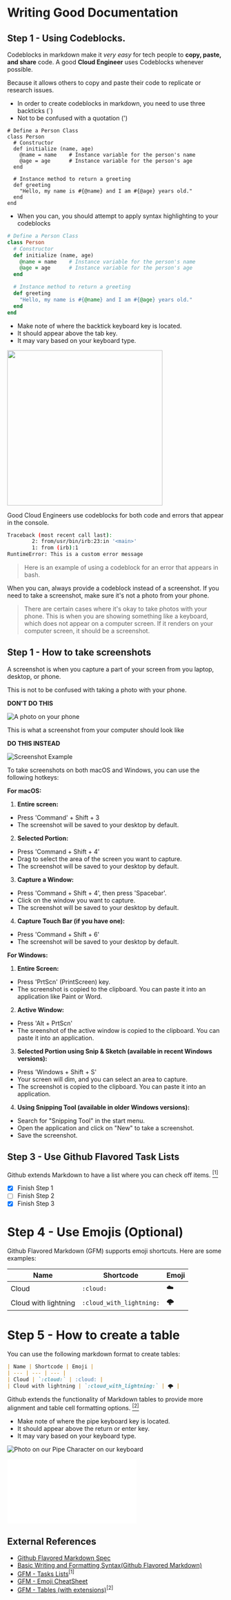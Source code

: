 # Writing Good Documentation

## Step 1 - Using Codeblocks.

Codeblocks in markdown make it *very easy* for tech people to **copy, paste, and share** code.
A good __Cloud Engineer__ uses Codeblocks whenever possible.

Because it allows others to copy and paste their code to replicate or research issues.


- In order to create codeblocks in markdown, you need to use three backticks (`)
- Not to be confused with a quotation (')

```
# Define a Person Class
class Person
  # Constructor
  def initialize (name, age)
    @name = name    # Instance variable for the person's name
    @age = age      # Instance variable for the person's age
  end

  # Instance method to return a greeting
  def greeting
    "Hello, my name is #{@name} and I am #{@age} years old."
  end
end
```

- When you can, you should attempt to apply syntax highlighting to your codeblocks

```ruby
# Define a Person Class
class Person
  # Constructor
  def initialize (name, age)
    @name = name    # Instance variable for the person's name
    @age = age      # Instance variable for the person's age
  end

  # Instance method to return a greeting
  def greeting
    "Hello, my name is #{@name} and I am #{@age} years old."
  end
end
```

- Make note of where the backtick keyboard key is located.
- It should appear above the tab key.
- It may vary based on your keyboard type.

<img width="360px" src=assets/Github-Markdown-Example.jpg />

Good Cloud Engineers use codeblocks for both code and errors that appear in the console.



```bash
Traceback (most recent call last):
        2: from/usr/bin/irb:23:in '<main>'
        1: from (irb):1
RuntimeError: This is a custom error message
```

> Here is an example of using a codeblock for an error that appears in bash.

When you can, always provide a codeblock instead of a screenshot.
If you need to take a screenshot, make sure it's not a photo from your phone.

> There are certain cases where it's okay to take photos with your phone. This is when you are showing something like a keyboard, which does not appear on a computer screen. If it renders on your computer screen, it should be a screenshot.

## Step 1 - How to take screenshots

A screenshot is when you capture a part of your screen from you laptop, desktop, or phone.

This is not to be confused with taking a photo with your phone.

**DON'T DO THIS**

![A photo on your phone](assets/Phone-Picure-Example.jpg)

This is what a screenshot from your computer should look like

**DO THIS INSTEAD**

![Screenshot Example](assets/Screenshot.png)

To take screenshots on both macOS and Windows, you can use the following hotkeys:

**For macOS:**

1. **Entire screen:**
- Press 'Command' + Shift + 3
- The screenshot will be saved to your desktop by default.

2. **Selected Portion:**
- Press 'Command + Shift + 4'
- Drag to select the area of the screen you want to capture.
- The screenshot will be saved to your desktop by default.

3. **Capture a Window:**
- Press 'Command + Shift + 4', then press 'Spacebar'.
- Click on the window you want to capture.
- The screenshot will be saved to your desktop by default.

4. **Capture Touch Bar (if you have one):**
- Press 'Command + Shift + 6'
- The screenshot will be saved to your desktop by default.

**For Windows:**

1. **Entire Screen:**
- Press 'PrtScn' (PrintScreen) key.
- The screenshot is copied to the clipboard. You can paste it into an application like Paint or Word.

2. **Active Window:**
- Press 'Alt + PrtScn'
- The sreenshot of the active window is copied to the clipboard. You can paste it into an application.

3. **Selected Portion using Snip & Sketch (available in recent Windows versions):**
- Press 'Windows + Shift + S'
- Your screen will dim, and you can select an area to capture.
- The screenshot is copied to the clipboard. You can paste it into an application.

4. **Using Snipping Tool (available in older Windows versions):**
- Search for "Snipping Tool" in the start menu.
- Open the application and click on "New" to take a screenshot.
- Save the screenshot.

## Step 3 - Use Github Flavored Task Lists

Github extends Markdown to have a list where you can check off items. [<sup>[1]</sup>](#external-references)

- [x] Finish Step 1
- [ ] Finish Step 2
- [x] Finish Step 3

# Step 4 - Use Emojis (Optional)

Github Flavored Markdown (GFM) supports emoji shortcuts.
Here are some examples:

| Name | Shortcode | Emoji |
| --- | --- | --- |
| Cloud | `:cloud:` | :cloud: |
| Cloud with lightning | `:cloud_with_lightning:` | 🌩️ |

# Step 5 - How to create a table


You can use the following markdown format to create tables:

```md
| Name | Shortcode | Emoji |
| --- | --- | --- |
| Cloud | `:cloud:` | :cloud: |
| Cloud with lightning | `:cloud_with_lightning:` | 🌩️ |
```
Github extends the functionality of Markdown tables to provide more alignment and table cell formatting options. [<sup>[2]</sup>](#external-references)

- Make note of where the pipe keyboard key is located.
- It should appear above the return or enter key.
- It may vary based on your keyboard type.
  
![Photo on our Pipe Character on our keyboard](assets/Pipe-Character.png)


![Secret Window Hidden Garden](secret-window/hidden-garden.md)

## External References

- [Github Flavored Markdown Spec](https://github.github.com/gfm/#:~:text=GitHub%20Flavored%20Markdown%2C%20often%20shortened,a%20strict%20superset%20of%20CommonMark.) 
- [Basic Writing and Formatting Syntax(Github Flavored Markdown)](https://docs.github.com/en/get-started/writing-on-github/getting-started-with-writing-and-formatting-on-github/basic-writing-and-formatting-syntax)
- [GFM - Tasks Lists](https://docs.github.com/en/get-started/writing-on-github/getting-started-with-writing-and-formatting-on-github/basic-writing-and-formatting-syntax#task-lists)<sup>[1]</sup>
- [GFM - Emoji CheatSheet](https://github.com/ikatyang/emoji-cheat-sheet)
- [GFM - Tables (with extensions)](https://github.github.com/gfm/#tables-extension-)<sup>[2]</sup>
